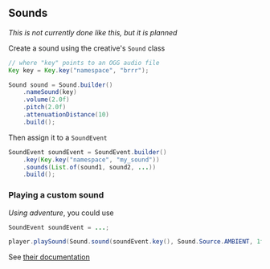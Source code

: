 ## Sounds

*This is not currently done like this, but it is planned*

Create a sound using the creative's `Sound` class

```java
// where "key" points to an OGG audio file
Key key = Key.key("namespace", "brrr");

Sound sound = Sound.builder()
    .nameSound(key)
    .volume(2.0f)
    .pitch(2.0f)
    .attenuationDistance(10)
    .build();
```

Then assign it to a `SoundEvent`

```java
SoundEvent soundEvent = SoundEvent.builder()
    .key(Key.key("namespace", "my_sound"))
    .sounds(List.of(sound1, sound2, ...))
    .build();
```


### Playing a custom sound

*Using adventure*, you could use

```java
SoundEvent soundEvent = ...;

player.playSound(Sound.sound(soundEvent.key(), Sound.Source.AMBIENT, 1f, 1.1f));
```

See [their documentation](https://docs.adventure.kyori.net/sound.html)